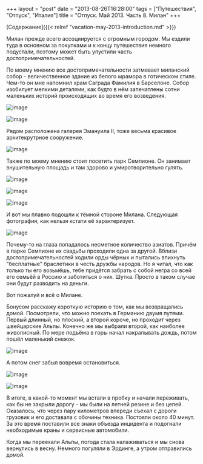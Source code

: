 +++
layout = "post"
date = "2013-08-26T16:28:00"
tags = ["Путешествия", "Отпуск", "Италия"]
title = "Отпуск. Май 2013. Часть 8. Милан"
+++

[Содержание]({{< relref "vacation-may-2013-introduction.md" >}})

Милан прежде всего ассоциируется с огромным городом. Мы ездили туда в основном за покупками и к концу путешествия немного подустали, поэтому может быть упустили часть достопримечательностей. 

По моему мнению все достопримечательности затмевает миланский собор - величественное здание из белого мрамора в готическом стиле. Чем-то он мне напомнил храм Саграда Фамилия в Барселоне. Собор изобилует мелкими деталями, как будто в нём запечатлены сотни маленьких историй происходящих во время его возведения.

![image](/images/7a64401e0b6fa35a6b82095c9d9e511efdc2ac1914c0016e012865df8a1be6fb.jpg)

![image](/images/6e4547b5ee1657f14d825b319496e9c206c23efc8ec9b7e4a6d9832c4c53a6cd.jpg)

Рядом расположена галерея Эмануила II, тоже весьма красивое архитекрутрное сооружение.

![image](/images/78cee724fdfe4d28bd4bd98251f073dbc479349872470ae1871a4b3d4e133a1c.jpg)

Также по моему мнению стоит посетить парк Семпионе. Он занимает внушительную площадь и там здорово и умиротворительно гулять. 

![image](/images/ea8f50f8ba712219fc011156bf1b13b11b00147f527692f08feb07fc0414f532.jpg)

![image](/images/f031c706b6e7cd8efef277e0aae60f824732a611072c79d5c520c7b88f6ca498.jpg)

![image](/images/00e5c0d4c0683aa772aad30f42088d4e17fa464866ab4d8fbedced1097a2b2ce.jpg)

И вот мы плавно подошли к тёмной стороне Милана. Следующая фотография, как нельзя кстати её характеризует.

![image](/images/fd0612d22e0a2ba81051fc4c87b86f0676b6a15de1ae2a4409ee23082eaacd0c.jpg)

Почему-то на глаза попадалось несметное количество азиатов. Причём в парке Семпионе их свадьбы проходили одна за другой. Вблизи достопримечательностей ходили орды чёрных и пытались впихнуть "бесплатные" браслетики в честь дружбы народов. Но я читал, что как только ты его возьмёшь, тебе придётся забрать с собой негра со всей его семьёй в Россию и заботиться о них. Шутка. Просто в таком случае они будут разводить на деньги.

Вот пожалуй и всё о Милане.

Бонусом расскажу короткую историю о том, как мы возвращались домой. Посмотрели, что можно поехать в Германию двумя путями. Первый длинный, но плоский, а второй короче, но проходит через швейцарские Альпы. Конечно же мы выбрали второй, как наиболее живописный. По мере подъёма в горы начал накрапывать дождь, потом пошёл маленький снежок.

![image](/images/e46f6f3c5c7d0a0eaeb31559ace19723d74b5590b62006f4f8ab48f74d8b4efd.jpg)

А потом снег забыл вовремя остановиться.

![image](/images/ea39965f24c20b2e09312f2003f827e7f6607c82324c8cf2bc96428831146264.jpg)

![image](/images/3dcbec6b6d6e4caed9415901a6a3b6c8cf7f3d0106b9c35e482bc02841d46b58.jpg)

В итоге, в какой-то момент мы встали в пробку и начали переживать, как бы не закрыли дорогу - мы были на летней резине и без цепей. Оказалось, что через пару километров впереди съехал с дороги грузовик и его доставала с обочины техника. Постояли около 40 минут. За это время поставили все знаки объезда инцидента и подогнали необходимые краны и сервисные автомобили.

Когда мы переехали Альпы, погода стала налаживаться и мы снова вернулись в весну. Немного погуляли в Эрдинге, а утром отправились домой.